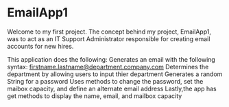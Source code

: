 # EmailApp1
Welcome to my first project. 
The concept behind my project, EmailApp1, was to act as an IT Support Administrator responsible for creating email accounts for new hires.


This application does the following:
Generates an email with the following syntax: firstname.lastname@department.company.com
Determines the department by allowing users to input thier department
Generates a random String for a password
Uses methods to change the password, set the maibox capacity, and define an alternate email address
Lastly,the app has get methods to display the name, email, and mailbox capacity

